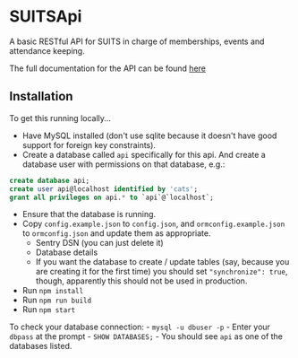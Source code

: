 # SUITSApi

A basic RESTful API for SUITS in charge of memberships, events and attendance keeping.

The full documentation for the API can be found [here](https://apidocs.suits.org.au)

## Installation

To get this running locally...

- Have MySQL installed (don't use sqlite because it doesn't have good support for foreign key constraints).
- Create a database called `api` specifically for this api. And create a database user with permissions on that database, e.g.:
```sql
create database api;
create user api@localhost identified by 'cats';
grant all privileges on api.* to `api`@`localhost`;
```
- Ensure that the database is running.
- Copy `config.example.json` to `config.json`, and `ormconfig.example.json` to `ormconfig.json` and update them as appropriate.
    - Sentry DSN (you can just delete it)
    - Database details
    - If you want the database to create / update tables (say, because you are creating it for the first time) you should set `"synchronize": true`, though, apparently this should not be used in production.
- Run `npm install`
- Run `npm run build`
- Run `npm start`

To check your database connection:
    - `mysql -u dbuser -p`
    - Enter your `dbpass` at the prompt
    - `SHOW DATABASES;`
    - You should see `api` as one of the databases listed.
